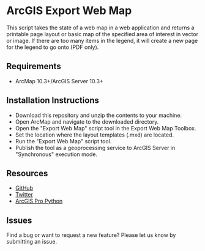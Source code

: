 # ArcGIS Export Web Map

This script takes the state of a web map in a web application and returns a printable page layout or basic map of the specified area of interest in vector or image. If there are too many items in the legend, it will create a new page for the legend to go onto (PDF only).


## Requirements

* ArcMap 10.3+/ArcGIS Server 10.3+


## Installation Instructions

* Download this repository and unzip the contents to your machine. 
* Open ArcMap and navigate to the downloaded directory.
* Open the "Export Web Map" script tool in the Export Web Map Toolbox.
* Set the location where the layout templates (.mxd) are located.
* Run the "Export Web Map" script tool.
* Publish the tool as a geoprocessing service to ArcGIS Server in "Synchronous" execution mode.


## Resources

* [GitHub](https://github.com/eaglegis)
* [Twitter](https://twitter.com/eaglegis)
* [ArcGIS Pro Python](https://pro.arcgis.com/en/pro-app/latest/arcpy)


## Issues

Find a bug or want to request a new feature?  Please let us know by submitting an issue.